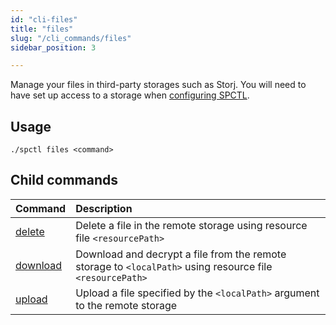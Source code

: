 ```yaml
---
id: "cli-files"
title: "files"
slug: "/cli_commands/files"
sidebar_position: 3

---
```


Manage your files in third-party storages such as Storj. You will need to have set up access to a storage when [configuring SPCTL](/developers/cli_guides/configuring).

## Usage

```
./spctl files <command>
```

## Child commands

|**Command**|**Description**|
| :- | :- |
|[delete](/developers/cli_commands/files/delete)|Delete a file in the remote storage using resource file `<resourcePath>`|
|[download](/developers/cli_commands/files/download)|Download and decrypt a file from the remote storage to `<localPath>` using resource file `<resourcePath>`|
|[upload](/developers/cli_commands/files/upload)|Upload a file specified by the `<localPath>` argument to the remote storage|